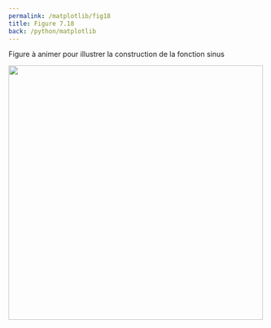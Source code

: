 ```yaml
---
permalink: /matplotlib/fig18
title: Figure 7.18
back: /python/matplotlib
---
```


Figure à animer pour illustrer la construction de la fonction sinus

<img src="/python/_static/matplotlib/fig18.gif" width="500px"/>

<script src="https://emgithub.com/embed.js?target=https%3A%2F%2Fgithub.com%2Fxoolive%2Fpython%2Fblob%2Fmaster%2F02-ecosysteme%2F07-matplotlib%2Ffig18.py&style=github-gist&showLineNumbers=on"></script>
